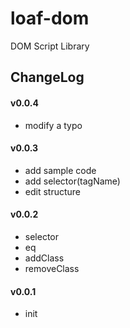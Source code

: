 # loaf-dom
DOM Script Library

## ChangeLog

#### v0.0.4
* modify a typo

#### v0.0.3
* add sample code
* add selector(tagName)
* edit structure

#### v0.0.2
* selector
* eq
* addClass
* removeClass

#### v0.0.1
* init